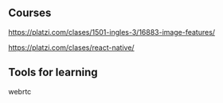 ## Courses

https://platzi.com/clases/1501-ingles-3/16883-image-features/

https://platzi.com/clases/react-native/

## Tools for learning

webrtc
